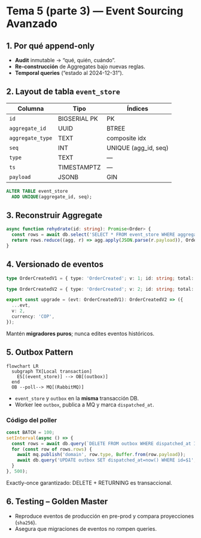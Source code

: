 # Tema 5 (parte 3) — Event Sourcing Avanzado

## 1. Por qué append-only

- **Audit** inmutable → “qué, quién, cuándo”.  
- **Re-construcción** de Aggregates bajo nuevas reglas.  
- **Temporal queries** (“estado al 2024-12-31”).

## 2. Layout de tabla `event_store`

| Columna | Tipo | Índices |
|---------|------|---------|
| `id` | BIGSERIAL PK | PK |
| `aggregate_id` | UUID | BTREE |
| `aggregate_type` | TEXT | composite idx |
| `seq` | INT | UNIQUE (agg_id, seq) |
| `type` | TEXT | — |
| `ts` | TIMESTAMPTZ | — |
| `payload` | JSONB | GIN |

```sql
ALTER TABLE event_store
  ADD UNIQUE(aggregate_id, seq);
```

## 3. Reconstruir Aggregate

```ts
async function rehydrate(id: string): Promise<Order> {
  const rows = await db.select('SELECT * FROM event_store WHERE aggregate_id=$1 ORDER BY seq', [id]);
  return rows.reduce((agg, r) => agg.apply(JSON.parse(r.payload)), Order.blank(id));
}
```

## 4. Versionado de eventos

```ts
type OrderCreatedV1 = { type: 'OrderCreated'; v: 1; id: string; total: number };

type OrderCreatedV2 = { type: 'OrderCreated'; v: 2; id: string; total: number; currency: string };

export const upgrade = (evt: OrderCreatedV1): OrderCreatedV2 => ({
  ...evt,
  v: 2,
  currency: 'COP',
});
```

Mantén **migradores puros**; nunca edites eventos históricos.

## 5. Outbox Pattern

```mermaid
flowchart LR
  subgraph TX[Local transaction]
    ES[(event_store)] --> OB[(outbox)]
  end
  OB --poll--> MQ[(RabbitMQ)]
```

- `event_store` y `outbox` en la **misma** transacción DB.  
- Worker lee `outbox`, publica a MQ y marca `dispatched_at`.

### Código del poller

```ts
const BATCH = 100;
setInterval(async () => {
  const rows = await db.query(`DELETE FROM outbox WHERE dispatched_at IS NULL LIMIT $1 RETURNING *`, [BATCH]);
  for (const row of rows.rows) {
    await mq.publish('domain', row.type, Buffer.from(row.payload));
    await db.query('UPDATE outbox SET dispatched_at=now() WHERE id=$1', [row.id]);
  }
}, 500);
```

Exactly-once garantizado: DELETE + RETURNING es transaccional.

## 6. Testing – Golden Master

- Reproduce eventos de producción en pre-prod y compara proyecciones (`sha256`).  
- Asegura que migraciones de eventos no rompen queries.